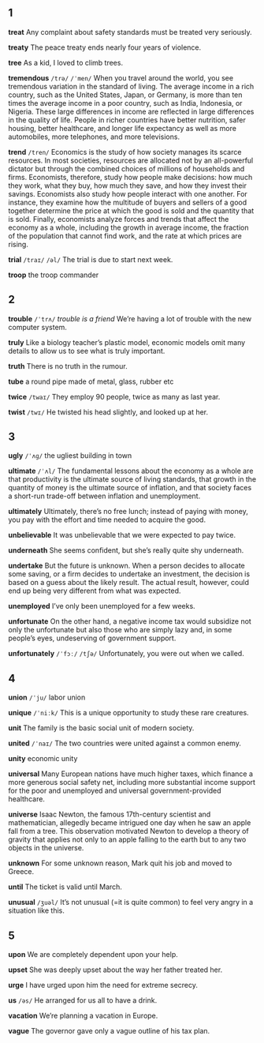 ## 1
**treat** 
Any complaint about safety standards must be treated very seriously.

**treaty** 
The peace treaty ends nearly four years of violence.

**tree** 
As a kid, I loved to climb trees.

**tremendous** 
`/trə/` `/ˈmen/`
When you travel around the world, you see tremendous variation in the standard of living. The average income in a rich country, such as the United States, Japan, or Germany, is more than ten times the average income in a poor country, such as India, Indonesia, or Nigeria. These large differences in income are reflected in large differences in the quality of life. People in richer countries have better nutrition, safer housing, better healthcare, and longer life expectancy as well as more automobiles, more telephones, and more televisions.

**trend** 
`/tren/`
Economics is the study of how society manages its scarce resources. 
In most societies, resources are allocated not by an all-powerful dictator but through the combined choices of millions of households and firms. 
Economists, therefore, study how people make decisions: how much they work, what they buy, how much they save, and how they invest their savings. 
Economists also study how people interact with one another. 
For instance, they examine how the multitude of buyers and sellers of a good together determine the price at which the good is sold and the quantity that is sold. 
Finally, economists analyze forces and trends that affect the economy as a whole, including the growth in average income, the fraction of the population that cannot find work, and the rate at which prices are rising.

**trial** 
`/traɪ/` `/əl/`
The trial is due to start next week.

**troop** 
the troop commander

## 2
**trouble** 
`/ˈtrʌ/`
*trouble is a friend*
We’re having a lot of trouble with the new computer system.

**truly** 
Like a biology teacher’s plastic model, economic models omit many details to allow us to see what is truly important.

**truth** 
There is no truth in the rumour.

**tube** 
a round pipe made of metal, glass, rubber etc

**twice** 
`/twaɪ/`
They employ 90 people, twice as many as last year.

**twist** 
`/twɪ/`
He twisted his head slightly, and looked up at her.

## 3
**ugly** 
`/ˈʌɡ/`
the ugliest building in town

**ultimate** 
`/ˈʌl/`
The fundamental lessons about the economy as a whole are that productivity is the ultimate source
of living standards, that growth in the quantity of money is the ultimate source of inflation, and that society
faces a short-run trade-off between inflation and unemployment.

**ultimately** 
Ultimately, there’s no free lunch; instead of paying with money, you pay with the effort and time needed to acquire the good.

**unbelievable** 
It was unbelievable that we were expected to pay twice.

**underneath** 
She seems confident, but she’s really quite shy underneath.

**undertake** 
But the future is unknown. When a person decides to allocate some saving, or a firm decides to undertake an investment, the decision is based on a
guess about the likely result. The actual result, however, could end up being very different from what was expected.

**unemployed** 
I’ve only been unemployed for a few weeks.

**unfortunate** 
On the other hand, a negative income tax would subsidize not only the unfortunate but also those who are simply lazy and, in some people’s eyes, undeserving of government support.

**unfortunately** 
`/ˈfɔː/` `/tʃə/`
Unfortunately, you were out when we called.

## 4
**union** 
`/ˈju/`
labor union

**unique** 
`/ˈniːk/`
This is a unique opportunity to study these rare creatures.

**unit** 
The family is the basic social unit of modern society.

**united** 
`/ˈnaɪ/`
The two countries were united against a common enemy.

**unity** 
economic unity

**universal** 
Many European nations have much higher taxes, which finance a more generous social safety net, including more substantial income support for the poor and
unemployed and universal government-provided healthcare.

**universe** 
Isaac Newton, the famous 17th-century scientist and mathematician, allegedly became intrigued one day when he saw an apple fall from a tree. This observation motivated Newton to develop a theory of gravity that applies not only to an apple falling to the earth but to any two objects in the universe.

**unknown** 
For some unknown reason, Mark quit his job and moved to Greece.

**until** 
The ticket is valid until March.

**unusual** 
`/ʒuəl/`
It’s not unusual (=it is quite common) to feel very angry in a situation like this.

## 5
**upon** 
We are completely dependent upon your help.

**upset** 
She was deeply upset about the way her father treated her.

**urge** 
I have urged upon him the need for extreme secrecy.

**us** 
`/əs/`
He arranged for us all to have a drink.

**vacation**
We’re planning a vacation in Europe.

**vague** 
The governor gave only a vague outline of his tax plan.